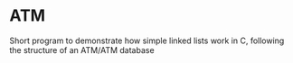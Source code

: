 # ATM
Short program to demonstrate how simple linked lists work in C, following the structure of an ATM/ATM database

